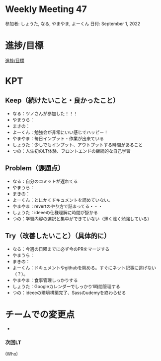 # Weekly Meeting 47

参加者: しょうた, なる, やまやま, よーくん
日付: September 1, 2022

# 進捗/目標

[進捗/目標](Weekly%20Meeting%2047%2069c60ff776bc4d21a8ec35fe5818e330/%E9%80%B2%E6%8D%97%20%E7%9B%AE%E6%A8%99%20aa94c02682fc4682be733cbe5e430b0a.csv)

# KPT

## Keep（続けたいこと・良かったこと）

- なる：ツノさんが参加した！！！
- やまうら：
- まきの：
- よーくん：勉強会が非常にいい感じでハッピー！
- やまやま：毎日インプット・作業が出来ている
- しょうた：少しでもインプット、アウトプットする時間があること
- つの：人生初のLT体験、フロントエンドの継続的な自己学習

## Problem（課題点）

- なる：自分のコミットが遅れてる
- やまうら：
- まきの：
- よーくん：とにかくドキュメントを読めていない。
- やまやま：revertのやり方で詰まってる・・・
- しょうた：ideeeの仕様理解に時間が掛かる
- つの：学習内容の選択と集中ができていない（薄く浅く勉強している）

## Try（改善したいこと）（具体的に）

- なる：今週の日曜までに必ず今のPRをマージする
- やまうら：
- まきの：
- よーくん：ドキュメントやgithubを眺める。すぐにネット記事に逃げない（？）。
- やまやま：食事管理しっかりする
- しょうた：Googleカレンダーでしっかり1時間管理する
- つの：ideeeの環境構築完了、Sassのudemyを終わらせる

# チームでの変更点

- 

### 次回LT

(Who)